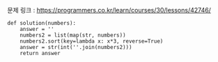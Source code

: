 문제 링크 : https://programmers.co.kr/learn/courses/30/lessons/42746/

```
def solution(numbers):
    answer = ''
    numbers2 = list(map(str, numbers))
    numbers2.sort(key=lambda x: x*3, reverse=True)
    answer = str(int(''.join(numbers2)))
    return answer
```

